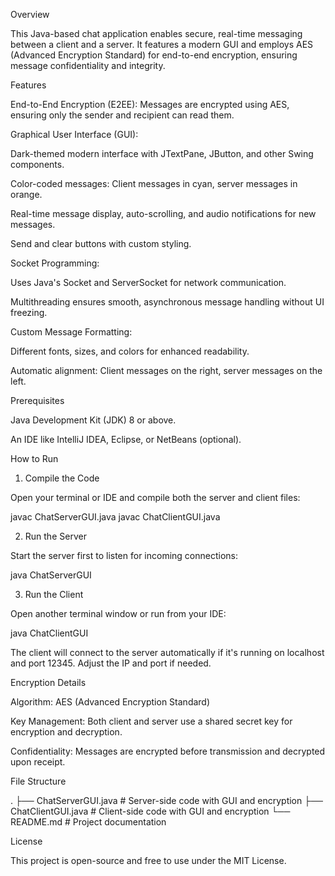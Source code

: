 Overview

This Java-based chat application enables secure, real-time messaging between a client and a server. It features a modern GUI and employs AES (Advanced Encryption Standard) for end-to-end encryption, ensuring message confidentiality and integrity.

Features

End-to-End Encryption (E2EE): Messages are encrypted using AES, ensuring only the sender and recipient can read them.

Graphical User Interface (GUI):

Dark-themed modern interface with JTextPane, JButton, and other Swing components.

Color-coded messages: Client messages in cyan, server messages in orange.

Real-time message display, auto-scrolling, and audio notifications for new messages.

Send and clear buttons with custom styling.

Socket Programming:

Uses Java's Socket and ServerSocket for network communication.

Multithreading ensures smooth, asynchronous message handling without UI freezing.

Custom Message Formatting:

Different fonts, sizes, and colors for enhanced readability.

Automatic alignment: Client messages on the right, server messages on the left.

Prerequisites

Java Development Kit (JDK) 8 or above.

An IDE like IntelliJ IDEA, Eclipse, or NetBeans (optional).

How to Run

1. Compile the Code

Open your terminal or IDE and compile both the server and client files:

javac ChatServerGUI.java
javac ChatClientGUI.java

2. Run the Server

Start the server first to listen for incoming connections:

java ChatServerGUI

3. Run the Client

Open another terminal window or run from your IDE:

java ChatClientGUI

The client will connect to the server automatically if it's running on localhost and port 12345. Adjust the IP and port if needed.

Encryption Details

Algorithm: AES (Advanced Encryption Standard)

Key Management: Both client and server use a shared secret key for encryption and decryption.

Confidentiality: Messages are encrypted before transmission and decrypted upon receipt.

File Structure

.
├── ChatServerGUI.java   # Server-side code with GUI and encryption
├── ChatClientGUI.java   # Client-side code with GUI and encryption
└── README.md            # Project documentation



License

This project is open-source and free to use under the MIT License.

